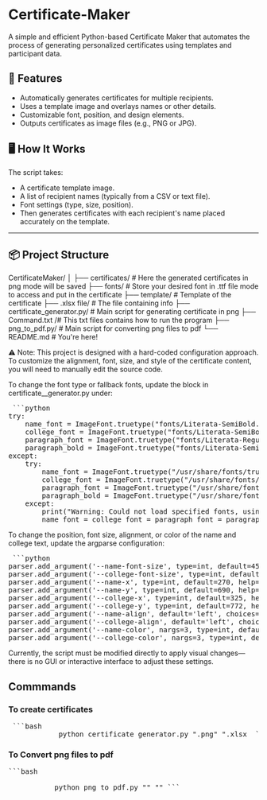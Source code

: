 # Certificate-Maker

A simple and efficient Python-based Certificate Maker that automates the process of generating personalized certificates using templates and participant data.

## 🚀 Features

- Automatically generates certificates for multiple recipients.
- Uses a template image and overlays names or other details.
- Customizable font, position, and design elements.
- Outputs certificates as image files (e.g., PNG or JPG).

## 🖥️ How It Works

The script takes:
- A certificate template image.
- A list of recipient names (typically from a CSV or text file).
- Font settings (type, size, position).
- Then generates certificates with each recipient's name placed accurately on the template.

---

## 📦 Project Structure

CertificateMaker/
│
├── certificates/ # Here the generated certificates in png mode will be saved
├── fonts/ # Store your desired font in .ttf file mode to access and put in the certificate
├── template/ # Template of the certificate
├── .xlsx file/ # The file containing info
├── certificate_generator.py/ # Main script for generating certificate in png 
├── Command.txt /# This txt files contains how to run the program 
├── png_to_pdf.py/ # Main script for converting png files to pdf
└── README.md # You're here!


⚠️ Note: This project is designed with a hard-coded configuration approach. To customize the alignment, font, size, and style of the certificate content, you will need to manually edit the source code.

To change the font type or fallback fonts, update the block in certificate__generator.py under:

<pre> ```python
try:
    name_font = ImageFont.truetype("fonts/Literata-SemiBold.ttf", name_font_size)
    college_font = ImageFont.truetype("fonts/Literata-SemiBold.ttf", college_font_size)
    paragraph_font = ImageFont.truetype("fonts/Literata-Regular.ttf", 24)
    paragraph_bold = ImageFont.truetype("fonts/Literata-SemiBold.ttf", 24)
except:
    try:
        name_font = ImageFont.truetype("/usr/share/fonts/truetype/dejavu/DejaVuSans-Bold.ttf", name_font_size)
        college_font = ImageFont.truetype("/usr/share/fonts/truetype/dejavu/DejaVuSans-Bold.ttf", college_font_size)
        paragraph_font = ImageFont.truetype("/usr/share/fonts/truetype/dejavu/DejaVuSans.ttf", 24)
        paragraph_bold = ImageFont.truetype("/usr/share/fonts/truetype/dejavu/DejaVuSans-Bold.ttf", 24)
    except:
        print("Warning: Could not load specified fonts, using default")
        name_font = college_font = paragraph_font = paragraph_bold = ImageFont.load_default()```</pre>

To change the position, font size, alignment, or color of the name and college text, update the argparse configuration:
<pre> ```python
parser.add_argument('--name-font-size', type=int, default=45, help='Font size for name text')
parser.add_argument('--college-font-size', type=int, default=30, help='Font size for college text')
parser.add_argument('--name-x', type=int, default=270, help='X position for name text')
parser.add_argument('--name-y', type=int, default=690, help='Y position for name text')
parser.add_argument('--college-x', type=int, default=325, help='X position for college text')
parser.add_argument('--college-y', type=int, default=772, help='Y position for college text')
parser.add_argument('--name-align', default='left', choices=['left', 'center', 'right'], help='Alignment for name')
parser.add_argument('--college-align', default='left', choices=['left', 'center', 'right'], help='Alignment for college')
parser.add_argument('--name-color', nargs=3, type=int, default=[0, 0, 0], metavar=('R', 'G', 'B'), help='RGB color for name text')
parser.add_argument('--college-color', nargs=3, type=int, default=[0, 0, 0], metavar=('R', 'G', 'B'), help='RGB color for college text')```</pre>


Currently, the script must be modified directly to apply visual changes—there is no GUI or interactive interface to adjust these settings.


## Commmands
### To create certificates
<pre> ```bash
            python certificate_generator.py "<template_name>.png" "<excel_name>.xlsx  ```</pre>


           
### To Convert png files to pdf
<pre>```bash

           python png_to_pdf.py "<source folder>" "<destination folder>" ```</pre>
